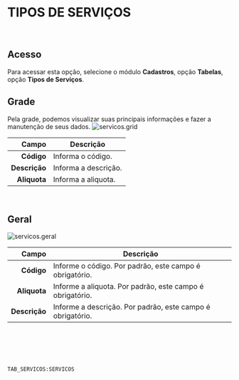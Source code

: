 # TIPOS DE SERVIÇOS
<br>

## Acesso
Para acessar esta opção, selecione o módulo **Cadastros**, opção **Tabelas**, opção **Tipos de Serviços**.
<br>

## Grade
Pela grade, podemos visualizar suas principais informações e fazer a manutenção de seus dados.
![servicos.grid](https://raw.githubusercontent.com/netforcews/docs-erp/master/cadastros/imagens/servicos.grid.png)

Campo | Descrição
--:|---
**Código** | Informa o código.
**Descrição** | Informa a descrição.
**Aliquota** | Informa a aliquota.
<br>

## Geral
![servicos.geral](https://raw.githubusercontent.com/netforcews/docs-erp/master/cadastros/imagens/servicos.geral.png)

Campo | Descrição
--:|---
**Código** | Informe o código. Por padrão, este campo é obrigatório.
**Aliquota** | Informe a aliquota. Por padrão, este campo é obrigatório.
**Descrição** | Informe a descrição. Por padrão, este campo é obrigatório.
<br>
<br>
<br>
<br>

```TAB_SERVICOS:SERVICOS```
